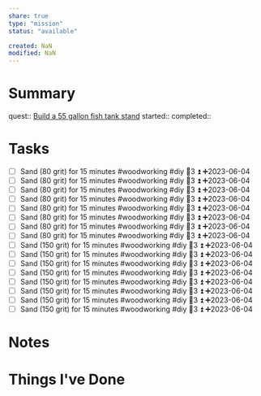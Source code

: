 ```yaml
---
share: true
type: "mission"
status: "available"

created: NaN 
modified: NaN
---
```

 
# Summary
quest:: [Build a 55 gallon fish tank stand](./Build%20a%2055%20gallon%20fish%20tank%20stand.md)
started:: 
completed::
# Tasks
- [ ] Sand (80 grit) for 15 minutes #woodworking #diy  🥄3 ⏫ ➕2023-06-04
- [ ] Sand (80 grit) for 15 minutes #woodworking #diy  🥄3 ⏫ ➕2023-06-04
- [ ] Sand (80 grit) for 15 minutes #woodworking #diy  🥄3 ⏫ ➕2023-06-04
- [ ] Sand (80 grit) for 15 minutes #woodworking #diy  🥄3 ⏫ ➕2023-06-04
- [ ] Sand (80 grit) for 15 minutes #woodworking #diy  🥄3 ⏫ ➕2023-06-04
- [ ] Sand (80 grit) for 15 minutes #woodworking #diy  🥄3 ⏫ ➕2023-06-04
- [ ] Sand (80 grit) for 15 minutes #woodworking #diy  🥄3 ⏫ ➕2023-06-04
- [ ] Sand (80 grit) for 15 minutes #woodworking #diy  🥄3 ⏫ ➕2023-06-04
- [ ] Sand (150 grit) for 15 minutes #woodworking #diy  🥄3 ⏫ ➕2023-06-04
- [ ] Sand (150 grit) for 15 minutes #woodworking #diy  🥄3 ⏫ ➕2023-06-04
- [ ] Sand (150 grit) for 15 minutes #woodworking #diy  🥄3 ⏫ ➕2023-06-04
- [ ] Sand (150 grit) for 15 minutes #woodworking #diy  🥄3 ⏫ ➕2023-06-04
- [ ] Sand (150 grit) for 15 minutes #woodworking #diy  🥄3 ⏫ ➕2023-06-04
- [ ] Sand (150 grit) for 15 minutes #woodworking #diy  🥄3 ⏫ ➕2023-06-04
- [ ] Sand (150 grit) for 15 minutes #woodworking #diy  🥄3 ⏫ ➕2023-06-04
- [ ] Sand (150 grit) for 15 minutes #woodworking #diy  🥄3 ⏫ ➕2023-06-04
# Notes

# Things I've Done